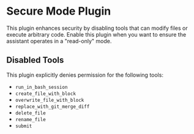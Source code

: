# Secure Mode Plugin

This plugin enhances security by disabling tools that can modify files or execute arbitrary code. Enable this plugin when you want to ensure the assistant operates in a "read-only" mode.

## Disabled Tools
This plugin explicitly denies permission for the following tools:
- `run_in_bash_session`
- `create_file_with_block`
- `overwrite_file_with_block`
- `replace_with_git_merge_diff`
- `delete_file`
- `rename_file`
- `submit`
